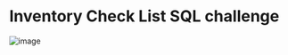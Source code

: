# Inventory Check List SQL challenge

![image](https://github.com/ngdvietha/Inventory-Check-List-SQL-challenge-/assets/71718604/5a7902c4-14ff-4dc3-b415-276b8eb68ab1)

